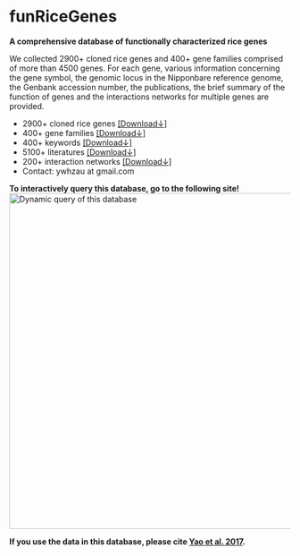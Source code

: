 funRiceGenes
=========

__A comprehensive database of functionally characterized rice genes__

We collected 2900+ cloned rice genes and 400+ gene families comprised of more than 4500 genes. For each gene, 
various information concerning the gene symbol, the genomic locus in the Nipponbare reference genome, 
the Genbank accession number, the publications, the brief summary of the function of genes and the 
interactions networks for multiple genes are provided.

* 2900+ cloned rice genes [[Download↓]](https://funricegenes.github.io/geneInfo.table.txt)  
* 400+ gene families [[Download↓]](https://funricegenes.github.io/famInfo.table.txt)  
* 400+ keywords [[Download↓]](https://funricegenes.github.io/geneKeyword.table.txt)  
* 5100+ literatures [[Download↓]](https://funricegenes.github.io/reference.table.txt)  
* 200+ interaction networks [[Download↓]](https://funricegenes.github.io/net.pdf)  
* Contact: ywhzau at gmail.com   

__To interactively query this database, go to the following site!__  
[<img src="https://funricegenes.github.io/images/funShiny.png" alt="Dynamic query of this database"  style="width: 600px;"/>](http://funricegenes.ncpgr.cn)   

__If you use the data in this database, please cite [Yao et al. 2017](https://academic.oup.com/gigascience/advance-article/doi/10.1093/gigascience/gix119/4689117).__

